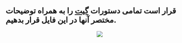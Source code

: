 ## قرار است تمامی دستورات [گیت](https://git-scm.com/doc) را به همراه توضیحات مختصر آنها در این فایل قرار بدهیم.


<div align="center">
  <img src="https://github.com/ahmad-mirzaei/git-commands-and-explanations/blob/2100aca18de101af32ed35f314d8c462dfd8dd29/git-logo-gif.gif">
</div>

